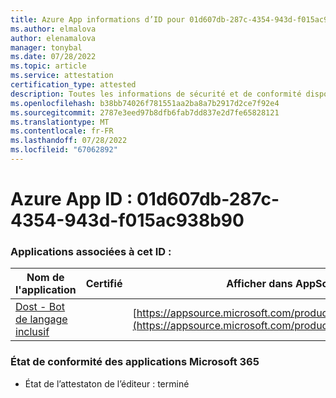 ```yaml
---
title: Azure App informations d’ID pour 01d607db-287c-4354-943d-f015ac938b90
ms.author: elmalova
author: elenamalova
manager: tonybal
ms.date: 07/28/2022
ms.topic: article
ms.service: attestation
certification_type: attested
description: Toutes les informations de sécurité et de conformité disponibles pour 01d607db-287c-4354-943d-f015ac938b90.
ms.openlocfilehash: b38bb74026f781551aa2ba8a7b2917d2ce7f92e4
ms.sourcegitcommit: 2787e3eed97b8dfb6fab7dd837e2d7fe65828121
ms.translationtype: MT
ms.contentlocale: fr-FR
ms.lasthandoff: 07/28/2022
ms.locfileid: "67062892"
---
```

# <a name="azure-app-id-01d607db-287c-4354-943d-f015ac938b90"></a>Azure App ID : 01d607db-287c-4354-943d-f015ac938b90


### <a name="apps-associated-with-this-id"></a>Applications associées à cet ID :
| **Nom de l'application** | **Certifié** | **Afficher dans AppSource** |
|--------------|---------------|-----------------------|
| [Dost - Bot de langage inclusif](../forward/WA200004214.md) |  | [https://appsource.microsoft.com/product/office/WA200004214](https://appsource.microsoft.com/product/office/WA200004214) |

### <a name="microsoft-365-app-compliance-status"></a>État de conformité des applications Microsoft 365
- État de l’attestaton de l’éditeur : terminé
